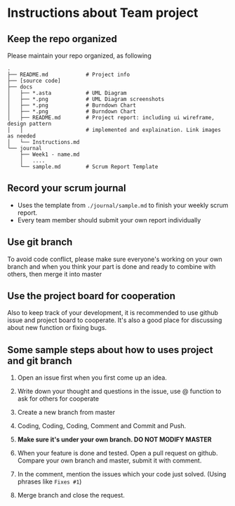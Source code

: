 # Instructions about Team project

## Keep the repo organized

Please maintain your repo organized, as following

```
.
├── README.md            # Project info
├── [source code]
├── docs
│   ├── *.asta           # UML Diagram
│   ├── *.png            # UML Diagram screenshots
│   ├── *.png            # Burndown Chart
│   ├── *.png            # Burndown Chart
│   ├── README.md        # Project report: including ui wireframe, design pattern
│   │                    # implemented and explaination. Link images as needed
│   └── Instructions.md
└── journal
    ├── Week1 - name.md
    │   ....
    └── sample.md        # Scrum Report Template
```

## Record your scrum journal

- Uses the template from ```./journal/sample.md``` to finish your weekly scrum report. 
- Every team member should submit your own report individually

## Use git branch

To avoid code conflict, please make sure everyone's working on your own branch and when you think your part is done and ready to combine with others, then merge it into master

## Use the project board for cooperation 

Also to keep track of your development, it is recommended to use github issue and project board to cooperate. It's also a good place for discussing about new function or fixing bugs.

## Some sample steps about how to uses project and git branch

1. Open an issue first when you first come up an idea.

2. Write down your thought and questions in the issue, use @ function to ask for others for cooperate

3. Create a new branch from master

4. Coding, Coding, Coding, Comment and Commit and Push.

5. **Make sure it's under your own branch. DO NOT MODIFY MASTER**

6. When your feature is done and tested. Open a pull request on github. Compare your own branch and master, submit it with comment. 

7. In the comment, mention the issues which your code just solved. (Using phrases like `Fixes #1`)

8. Merge branch and close the request.
